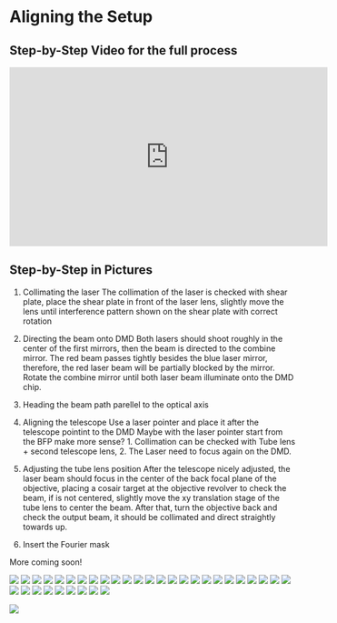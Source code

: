 # Aligning the Setup

## Step-by-Step Video for the full process

<iframe width="560" height="315" src="https://www.youtube.com/embed/dtk1fSSjs4k?si=r-JWYkMIB2fvUEsu" title="YouTube video player" frameborder="0" allow="accelerometer; autoplay; clipboard-write; encrypted-media; gyroscope; picture-in-picture; web-share" allowfullscreen></iframe>

## Step-by-Step in Pictures

1. Collimating the laser
The collimation of the laser is checked with shear plate, place the shear plate in front of the laser lens, slightly move the lens until interference pattern shown on the shear plate with correct rotation

2. Directing the beam onto DMD
Both lasers should shoot roughly in the center of the first mirrors, then the beam is directed to the combine mirror. The red beam passes tightly besides the blue laser mirror, therefore, the red laser beam will be partially blocked by the mirror. Rotate the combine mirror until both laser beam illuminate onto the DMD chip.

3. Heading the beam path parellel to the optical axis

4. Aligning the telescope
Use a laser pointer and place it after the telescope pointint to the DMD
Maybe with the laser pointer start from the BFP make more sense? 1. Collimation can be checked with Tube lens + second telescope lens, 2. The Laser need to focus again on the DMD.

5. Adjusting the tube lens position
After the telescope nicely adjusted, the laser beam should focus in the center of the back focal plane of the objective, placing a cosair target at the objective revolver to check the beam, if is not centered, slightly move the xy translation stage of the tube lens to center the beam. After that, turn the objective back and check the output beam, it should be collimated and direct straightly towards up.

11. Insert the Fourier mask

More coming soon!

![](IMAGES/Alignment/SIM_ALIGN_1.jpg)
![](IMAGES/Alignment/SIM_ALIGN_2.jpg)
![](IMAGES/Alignment/SIM_ALIGN_3.jpg)
![](IMAGES/Alignment/SIM_ALIGN_4.jpg)
![](IMAGES/Alignment/SIM_ALIGN_5.jpg)
![](IMAGES/Alignment/SIM_ALIGN_7.jpg)
![](IMAGES/Alignment/SIM_ALIGN_8.jpg)
![](IMAGES/Alignment/SIM_ALIGN_9.jpg)
![](IMAGES/Alignment/SIM_ALIGN_10.jpg)
![](IMAGES/Alignment/SIM_ALIGN_11.jpg)
![](IMAGES/Alignment/SIM_ALIGN_12.jpg)
![](IMAGES/Alignment/SIM_ALIGN_13.jpg)
![](IMAGES/Alignment/SIM_ALIGN_14.jpg)
![](IMAGES/Alignment/SIM_ALIGN_15.jpg)
![](IMAGES/Alignment/SIM_ALIGN_16.jpg)
![](IMAGES/Alignment/SIM_ALIGN_17.jpg)
![](IMAGES/Alignment/SIM_ALIGN_18.jpg)
![](IMAGES/Alignment/SIM_ALIGN_19.jpg)
![](IMAGES/Alignment/SIM_ALIGN_20.jpg)
![](IMAGES/Alignment/SIM_ALIGN_21.jpg)
![](IMAGES/Alignment/SIM_ALIGN_22.jpg)
![](IMAGES/Alignment/SIM_ALIGN_23.jpg)
![](IMAGES/Alignment/SIM_ALIGN_24.jpg)
![](IMAGES/Alignment/SIM_ALIGN_25.jpg)
![](IMAGES/Alignment/SIM_ALIGN_27.jpg)
![](IMAGES/Alignment/SIM_ALIGN_28.jpg)
![](IMAGES/Alignment/SIM_ALIGN_29.jpg)
![](IMAGES/Alignment/SIM_ALIGN_30.jpg)
![](IMAGES/Alignment/SIM_ALIGN_31.jpg)
![](IMAGES/Alignment/SIM_ALIGN_32.jpg)
![](IMAGES/Alignment/SIM_ALIGN_33.jpg)
![](IMAGES/Alignment/SIM_ALIGN_34.jpg)
![](IMAGES/Alignment/SIM_ALIGN_35.jpg)
![](IMAGES/Alignment/SIM_ALIGN_36.jpg)

![](IMAGES/Alignment/VID_20231123_132602.gif)
